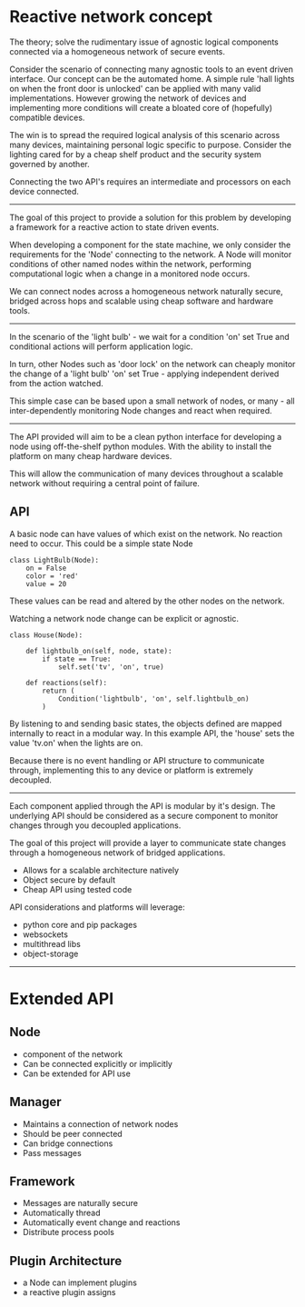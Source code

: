 # Reactive network concept

The theory; solve the rudimentary issue of agnostic logical components connected via a homogeneous network of secure events.

Consider the scenario of connecting many agnostic tools to an event driven interface. Our concept can be the automated home. A simple rule 'hall lights on when the front door is unlocked' can be applied with many valid implementations.
However growing the network of devices and implementing more conditions will create a bloated core of (hopefully) compatible devices.

The win is to spread the required logical analysis of this scenario across many devices, maintaining personal logic specific to purpose. Consider the lighting cared for by a cheap shelf product and the security system governed by another.

Connecting the two API's requires an intermediate and processors on each device connected.

---

The goal of this project to provide a solution for this problem by developing a framework for a reactive action to state driven events.

When developing a component for the state machine, we only consider the requirements for the 'Node' connecting to the network. A Node will monitor conditions of other named nodes within the network, performing computational logic when a change in a monitored node occurs.

We can connect nodes across a homogeneous network naturally secure, bridged across hops and scalable using cheap software and hardware tools.

---

In the scenario of the 'light bulb' - we wait for a condition 'on' set True and conditional actions will perform application logic.

In turn, other Nodes such as 'door lock' on the network can cheaply monitor the change of a 'light bulb' 'on' set True - applying independent derived from the action watched.

This simple case can be based upon a small network of nodes, or many - all inter-dependently monitoring Node changes and react when required.

---

The API provided will aim to be a clean python interface for developing a node using off-the-shelf python modules. With the ability to install the platform on many cheap hardware devices.

This will allow the communication of many devices throughout a scalable network without requiring a central point of failure.


## API

A basic node can have values of which exist on the network. No reaction need to occur. This could be a simple state Node


    class LightBulb(Node):
        on = False
        color = 'red'
        value = 20


These values can be read and altered by the other nodes on the network.

Watching a network node change can be explicit or agnostic.

    class House(Node):

        def lightbulb_on(self, node, state):
            if state == True:
                self.set('tv', 'on', true)

        def reactions(self):
            return (
                Condition('lightbulb', 'on', self.lightbulb_on)
            )

By listening to and sending basic states, the objects defined are mapped internally to react in a modular way. In this example API, the 'house' sets the value 'tv.on' when the lights are on.

Because there is no event handling or API structure to communicate through, implementing this to any device or platform is extremely decoupled.

---

Each component applied through the API is modular by it's design. The underlying API should be considered as a secure component to monitor changes through you decoupled applications.

The goal of this project will provide a layer to communicate state changes through a homogeneous network of bridged applications.

+ Allows for a scalable architecture natively
+ Object secure by default
+ Cheap API using tested code

API considerations and platforms will leverage:

+ python core and pip packages
+ websockets
+ multithread libs
+ object-storage

---

# Extended API

## Node

+ component of the network
+ Can be connected explicitly or implicitly
+ Can be extended for API use

## Manager

+ Maintains a connection of network nodes
+ Should be peer connected
+ Can bridge connections
+ Pass messages

## Framework

+ Messages are naturally secure
+ Automatically thread
+ Automatically event change and reactions
+ Distribute process pools

## Plugin Architecture

+ a Node can implement plugins
+ a reactive plugin assigns
